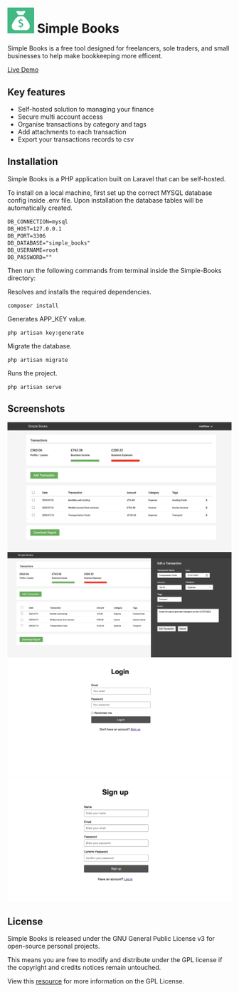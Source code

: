 # <img src="public/imgs/logo.png" width="60px"> Simple Books

Simple Books is a free tool designed for freelancers, sole traders, and small businesses to help make bookkeeping more efficent.

<a href="">Live Demo</a>

## Key features

-   Self-hosted solution to managing your finance
-   Secure multi account access
-   Organise transactions by category and tags
-   Add attachments to each transaction
-   Export your transactions records to csv

## Installation

Simple Books is a PHP application built on Laravel that can be self-hosted.

To install on a local machine, first set up the correct MYSQL database config inside .env file. Upon installation the database tables will be automatically created.

```
DB_CONNECTION=mysql
DB_HOST=127.0.0.1
DB_PORT=3306
DB_DATABASE="simple_books"
DB_USERNAME=root
DB_PASSWORD=""
```

Then run the following commands from terminal inside the Simple-Books directory:

Resolves and installs the required dependencies.

```
composer install
```

Generates APP_KEY value.

```
php artisan key:generate
```

Migrate the database.

```
php artisan migrate
```

Runs the project.

```
php artisan serve
```

## Screenshots

<img src="./screenshots/profile.png" alt="Image of profile page">
<img src="./screenshots/editform.png" alt="Image of edit page">
<img src="./screenshots/login.png" alt="Image of login page">
<img src="./screenshots/signup.png" alt="Image of profile page">

## License

Simple Books is released under the GNU General Public License v3 for open-source personal projects.

This means you are free to modify and distribute under the GPL license if the copyright and credits notices remain untouched.

View this [resource](https://choosealicense.com/licenses/gpl-3.0/) for more information on the GPL License.
